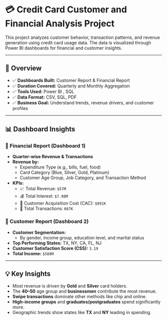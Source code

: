 # 💳 Credit Card Customer and Financial Analysis Project

This project analyzes customer behavior, transaction patterns, and revenue generation using credit card usage data. The data is visualized through Power BI dashboards for financial and customer insights.

---

## 📌 Overview

- ✅ **Dashboards Built:** Customer Report & Financial Report  
- ✅ **Duration Covered:** Quarterly and Monthly Aggregation  
- ✅ **Tools Used:** Power BI , SQL
- ✅ **Data Format:** CSV, SQL, PDF  
- ✅ **Business Goal:** Understand trends, revenue drivers, and customer profiles

---

## 📊 Dashboard Insights

### 📘 Financial Report (Dashboard 1)

- **Quarter-wise Revenue & Transactions**
- **Revenue by:**
  - Expenditure Type (e.g., bills, fuel, food)
  - Card Category (Blue, Silver, Gold, Platinum)
  - Customer Age Group, Job Category, and Transaction Method
- **KPIs:**
  - 📈 Total Revenue: `$57M`  
  - 💰 Total Interest: `$7.98M`  
  - 🧾 Customer Acquisition Cost (CAC): `$991K`  
  - 🔁 Total Transactions: `667K`

### 📗 Customer Report (Dashboard 2)

- **Customer Segmentation:**
  - By gender, income group, education level, and marital status
- **Top Performing States:** TX, NY, CA, FL, NJ
- **Customer Satisfaction Score (CSS):** `3.19`
- **Total Income:** `$588M`

---

## 💡 Key Insights

- Most revenue is driven by **Gold** and **Silver** card holders.
- The **40–50** age group and **businessmen** contribute the most revenue.
- **Swipe transactions** dominate other methods like chip and online.
- **High-income groups** and **graduates/postgraduates** spend significantly more.
- Geographic trends show states like **TX** and **NY** leading in spending.



